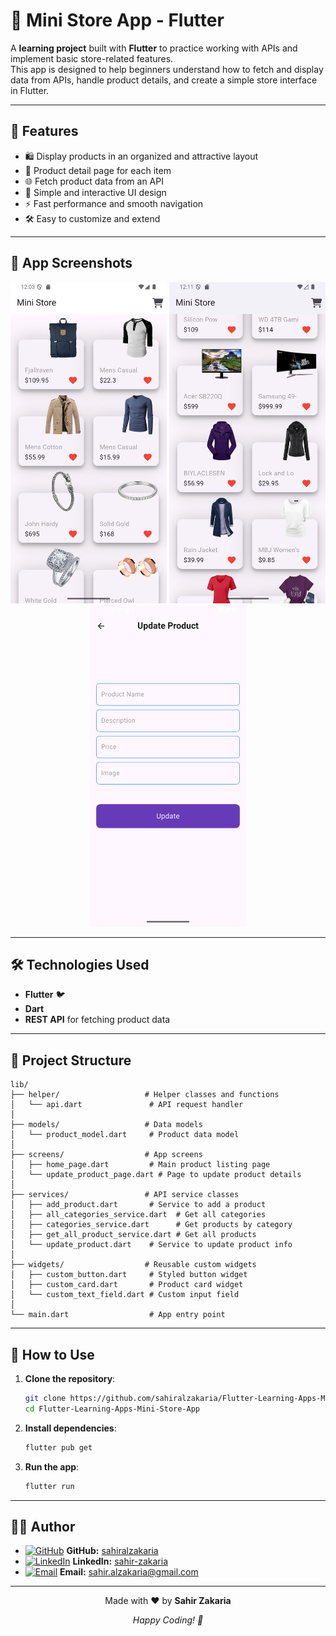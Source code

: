 # 🛒 Mini Store App - Flutter

A **learning project** built with **Flutter** to practice working with APIs and implement basic store-related features.  
This app is designed to help beginners understand how to fetch and display data from APIs, handle product details, and create a simple store interface in Flutter.

---

## 🚀 Features

- 🛍️ Display products in an organized and attractive layout  
- 📄 Product detail page for each item  
- 🌐 Fetch product data from an API  
- 🎨 Simple and interactive UI design  
- ⚡ Fast performance and smooth navigation  
- 🛠️ Easy to customize and extend  

---


## 📸 App Screenshots

<p align="center">
  <img src="assets/temp/1.png" width="250" />
  <img src="assets/temp/2.png" width="250" />
  <img src="assets/temp/3.png" width="250" />
</p>

---

## 🛠️ Technologies Used

- **Flutter** 🐦  
- **Dart**  
- **REST API** for fetching product data  

---

## 📂 Project Structure

```
lib/
├── helper/                   # Helper classes and functions
│   └── api.dart               # API request handler
│
├── models/                   # Data models
│   └── product_model.dart     # Product data model
│
├── screens/                  # App screens
│   ├── home_page.dart         # Main product listing page
│   └── update_product_page.dart # Page to update product details
│
├── services/                 # API service classes
│   ├── add_product.dart       # Service to add a product
│   ├── all_categories_service.dart  # Get all categories
│   ├── categories_service.dart      # Get products by category
│   ├── get_all_product_service.dart # Get all products
│   └── update_product.dart    # Service to update product info
│
├── widgets/                  # Reusable custom widgets
│   ├── custom_button.dart     # Styled button widget
│   ├── custom_card.dart       # Product card widget
│   └── custom_text_field.dart # Custom input field
│
└── main.dart                  # App entry point
```


---

## 📝 How to Use

1. **Clone the repository**:
   ```bash
   git clone https://github.com/sahiralzakaria/Flutter-Learning-Apps-Mini-Store-App.git
   cd Flutter-Learning-Apps-Mini-Store-App
   ```

2. **Install dependencies**:
   ```bash
   flutter pub get
   ```

3. **Run the app**:
   ```bash
   flutter run
   ```

---

## 👨‍💻 Author

- [![GitHub](https://img.shields.io/badge/GitHub-100000?style=flat&logo=github&logoColor=white)](https://github.com/sahiralzakaria) **GitHub:** [sahiralzakaria](https://github.com/sahiralzakaria)  
- [![LinkedIn](https://img.shields.io/badge/LinkedIn-0A66C2?style=flat&logo=linkedin&logoColor=white)](https://www.linkedin.com/in/sahir-zakaria-39873531b) **LinkedIn:** [sahir-zakaria](https://www.linkedin.com/in/sahir-zakaria-39873531b)  
- [![Email](https://img.shields.io/badge/Email-D14836?style=flat&logo=gmail&logoColor=white)](mailto:sahir.alzakaria@gmail.com) **Email:** sahir.alzakaria@gmail.com  

---

<div align="center">
  <p>Made with ❤️ by <strong>Sahir Zakaria</strong></p>
  <p><em>Happy Coding! 🚀</em></p>
</div>
